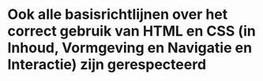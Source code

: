# Ook alle basisrichtlijnen over het correct gebruik van HTML en CSS (in Inhoud, Vormgeving en Navigatie en Interactie) zijn gerespecteerd
